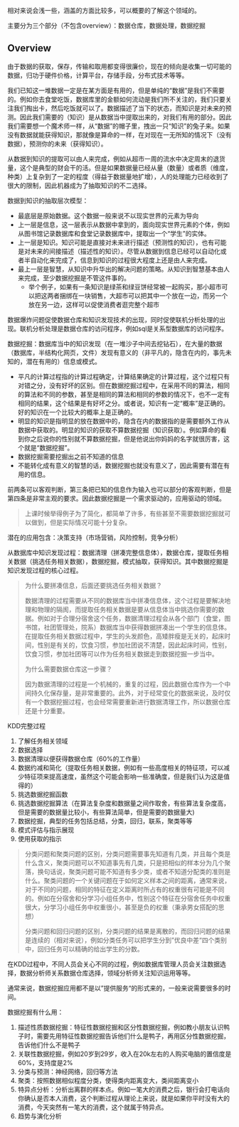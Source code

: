 相对来说会浅一些，涵盖的方面比较多，可以概要的了解这个领域的。

主要分为三个部分（不包含overview）：数据仓库，数据处理，数据挖掘

## Overview

由于数据的获取，保存，传输和取用都变得很廉价，现在的倾向是收集一切可能的数据，归功于硬件价格，计算平台，存储手段，分布式技术等等。

我们已知这一堆数据一定是在某方面是有用的，但是单纯的“数据”是我们不需要的。例如你去食堂吃饭，数据库里的金额如何流动是我们所不关注的，我们只要关注我们掏出卡，然后吃饭就可以了。数据描述了当下的状态，而知识是对未来的预测。因此我们需要的（知识）是从数据当中提取出来的，对我们有用的部分。因此我们需要想一个魔术师一样，从“数据”的帽子里，拽出一只“知识”的兔子来。如果没有数据就能获得知识，那就像是算命的一样，在对现在一无所知的情况下（没有数据），预测你的未来（获得知识）。

从数据到知识的提取可以由人来完成，例如从超市一周的流水中决定周末的退货量，这个是典型的财会干的活。但是如果数据量已经从量（数量）或者质（维度，种类）上复杂到了一定的程度（得益于数据量地扩增），人的处理能力已经收到了很大的限制，因此机器成为了抽取知识的不二选择。

数据到知识的抽取层次模型：

- 最底层是原始数据。这个数据一般来说不以现实世界的元素为导向
- 上一层是信息，这一层表示从数据中拿到的，面向现实世界元素的个体，例如从图书馆记录数据库和食堂记录数据库中，提取出一个“学生”的实体。
- 上一层是知识。知识可能是直接对未来进行描述（预测性的知识），也有可能是对未来的间接描述（描述性的知识）。尽管从数据到信息已经可以自动化或者半自动化来完成了，信息到知识的过程很大程度上还是由人来完成。
- 最上一层是智慧，从知识中升华出的解决问题的策略。从知识到智慧基本由人来完成，至少数据挖掘是不管这件事的。
  - 举个例子，如果有一条知识是绿茶和绿豆饼经常被一起购买，那小超市可以把这两者捆绑在一块销售，大超市可以把其中一个放在一边，而另一个放在另一边，这样可以促使消费者逛完整个超市

数据爆炸问题促使数据仓库和知识发现技术的出现，同时促使联机分析处理的出现。联机分析处理是数据仓库的访问程序，例如sql是关系型数据库的访问程序。

数据挖掘：数据库当中的知识发现（在一堆沙子中间去挖钻石），在大量的数据（数据库，半结构化网页，文件）发现有意义的（非平凡的，隐含在内的，事先未知的，潜在有用的）信息或模式。

- 平凡的计算过程指的计算过程确定，计算结果确定的计算过程，这个过程只有对错之分，没有好坏的区别。但在数据挖掘过程中，在采用不同的算法，相同的算法和不同的参数，甚至是相同的算法和相同的参数的情况下，也不一定有相同的结果，这个结果是有好坏之分。或者说，知识有一定“概率”是正确的。好的知识在一个比较大的概率上是正确的。
- 明显的知识是指明显的放在数据中的，隐含在内的数据指的是需要额外工作从数据中获取的。明显的知识的获取不算数据挖掘（知识获取）。例如算命的看到你之后说你的性别就不算数据挖掘，但是他说出你妈妈的名字就很厉害，这个就是“数据挖掘”。
- 数据挖掘需要挖掘出之前不知道的信息
- 不能转化成有意义的智慧的话，数据挖掘也就没有意义了，因此需要有潜在有用的信息。

前两条可以客观判断，第三条把已知的信息作为输入也可以部分的客观判断，但是第四条是非常主观的要求。因此数据挖掘是一个需求驱动的，应用驱动的领域。

> 上课时候举得例子为了简化，都简单了许多，有些甚至不需要数据挖掘就可以做到，但是实际情况可能十分复杂。

潜在的应用包含：决策支持（市场营销，风险控制，竞争分析）

从数据库中知识发现过程：数据清理（拼凑完整信息体），数据仓库，提取任务相关数据（挑选任务相关数据），数据挖掘，模式抽取，获得知识。其中数据挖掘是知识发现过程的核心过程。

> 为什么要拼凑信息，后面还要挑选任务相关数据？
>
> 数据清理的过程需要从不同的数据库当中拼凑信息体，这个过程是要解决地理和物理的隔阂，而提取任务相关数据是要从信息体当中挑选你需要的数据。例如对于合理分宿舍这个任务，数据清理过程会从各个部门（食堂，图书馆，社团管理处，院系）数据库当中获得数据拼凑出一个学生的信息体。在提取任务相关数据过程中，学生的头发颜色，高矮胖瘦是无关的，起床时间，性别是有关的，饮食习惯，参加社团说不清楚，因此起床时间，性别，饮食习惯，参加社团等可以作为任务相关数据走到数据挖掘一步当中。
>
> 为什么需要数据仓库这一步骤？
>
> 因为数据清理的过程是一个机械的，重复的过程，因此数据仓库作为一个中间持久化保存量，是非常重要的。此外，对于经常变化的数据来说，及时仅有一个数据挖掘过程，也会经常需要重新进行数据清理工作，所以数据仓库还是十分重要。

KDD完整过程

1. 了解任务相关领域
2. 数据选择
3. 数据清理以便获得数据仓库（60%的工作量）
4. 数据约减和简化（提取任务相关数据，例如有一些高度相关的特征项，可以减少特征项来提高速度，虽然这个可能会影响一些准确度，但是我们认为这是值得的）
5. 挑选数据挖掘函数
6. 挑选数据挖掘算法（在算法复杂度和数据量之间作取舍，有些算法复杂度高，但是需要的数据量比较小，有些算法简单，但是需要的数据量大)
7. 数据挖掘，典型的任务包括总结，分类，回归，联系，聚类等等
8. 模式评估与指示展现
9. 使用获取的指示

> 分类问题和聚类问题的区别，分类问题需要事先知道有几类，并且每个类是什么含义，聚类问题可以不知道事先有几类，只是把相似的样本分为几个聚落，换句话说，聚类问题可能不知道有多少类，或者不知道分配类的准则是什么。聚类问题的一个关键问题在于如何定义样本之间的距离，通常来说，对于不同的问题，相同的特征在定义距离时所占有的权重很有可能是不同的。例如在分宿舍和分学习小组任务中，性别这个特征在分宿舍任务中权重很大，分学习小组任务中权重很小，甚至是负的权重（秉承男女搭配的思想）
>
> 分类问题和回归问题的区别，分类问题的结果是离散的，而回归问题的结果是连续的（相对来说），例如分类任务可以把学生分到”优良中差“四个类别中，回归任务可以精确的给出学生的分数。

在KDD过程中，不同人员会关心不同的过程，例如数据库管理人员会关注数据选择，数据分析师关系数据仓库选择，领域分析师关注知识运用等等。

通常来说，数据挖掘应用都不是以”提供服务“的形式来的，一般来说需要很多的时间。

数据挖掘有什么用：

1. 描述性质数据挖掘：特征性数据挖掘和区分性数据挖掘，例如教小朋友认识鸭子时，需要先用特征性数据挖掘告诉他们什么是鸭子，再用区分性数据挖掘，告诉他们什么不是鸭子
2. 关联性数据挖掘，例如20岁到29岁，收入在20k左右的人购买电脑的置信度是60%，支持度是2%
3. 分类与预测：神经网络，回归等方法
4. 聚类：按照数据相似程度分类，使得类内距离变大，类间距离变小
5. 特异点分析：分析出离群的样本点。例如一笔大的消费之后，银行会打电话向你确认是否本人消费，这个判断过程从理论上来说，就是如果你平时没有大的消费，今天突然有一笔大的消费，这个就属于特异点。
6. 趋势与演化分析